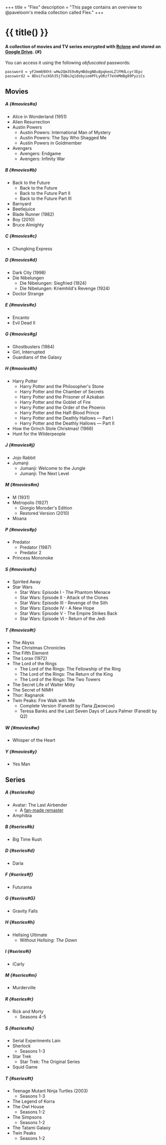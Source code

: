 +++
title = "Flex"
description = "This page contains an overview to @paveloom's media collection called Flex."
+++

# {{ title() }}
#### A collection of movies and TV series encrypted with [Rclone](https://rclone.org) and stored on [Google Drive](https://drive.google.com/drive/folders/1HIa7kt2RWpxU2cosdmNks1amEp2B75LO?usp=sharing). {#}

You can access it using the following *obfuscated* passwords:

```
password = yF2mm69Xht-wHw2Qm3S9vNyHBdogN8u8pqkeoLZlFMdLcyr3Epc
password2 = 8DoifxzXGh35jTUBoJq1dobyiomPFLyORzf7eVeMmBg89PyziCs
```

## Movies

##### A {#movies#a}
- Alice in Wonderland (1951)
- Alien Resurrection
- Austin Powers
  - Austin Powers: International Man of Mystery
  - Austin Powers: The Spy Who Shagged Me
  - Austin Powers in Goldmember
- Avengers
  - Avengers: Endgame
  - Avengers: Infinity War

##### B {#movies#b}
- Back to the Future
  - Back to the Future
  - Back to the Future Part II
  - Back to the Future Part III
- Barnyard
- Beetlejuice
- Blade Runner (1982)
- Boy (2010)
- Bruce Almighty

##### C {#movies#c}
- Chungking Express

##### D {#movies#d}
- Dark City (1998)
- Die Nibelungen
  - Die Nibelungen: Siegfried (1924)
  - Die Nibelungen: Kriemhild's Revenge (1924)
- Doctor Strange

##### E {#movies#e}
- Encanto
- Evil Dead II

##### G {#movies#g}
- Ghostbusters (1984)
- Girl, Interrupted
- Guardians of the Galaxy

##### H {#movies#h}
- Harry Potter
  - Harry Potter and the Philosopher's Stone
  - Harry Potter and the Chamber of Secrets
  - Harry Potter and the Prisoner of Azkaban
  - Harry Potter and the Goblet of Fire
  - Harry Potter and the Order of the Phoenix
  - Harry Potter and the Half-Blood Prince
  - Harry Potter and the Deathly Hallows — Part I
  - Harry Potter and the Deathly Hallows — Part II
- How the Grinch Stole Christmas! (1966)
- Hunt for the Wilderpeople

##### J {#movies#j}
- Jojo Rabbit
- Jumanji
  - Jumanji: Welcome to the Jungle
  - Jumanji: The Next Level

##### M {#movies#m}
- M (1931)
- Metropolis (1927)
  - Giorgio Moroder's Edition
  - Restored Version (2010)
- Moana

##### P {#movies#p}
- Predator
  - Predator (1987)
  - Predator 2
- Princess Mononoke

##### S {#movies#s}
- Spirited Away
- Star Wars
  - Star Wars: Episode I - The Phantom Menace
  - Star Wars: Episode II - Attack of the Clones
  - Star Wars: Episode III - Revenge of the Sith
  - Star Wars: Episode IV - A New Hope
  - Star Wars: Episode V - The Empire Strikes Back
  - Star Wars: Episode VI - Return of the Jedi

##### T {#movies#t}
- The Abyss
- The Christmas Chronicles
- The Fifth Element
- The Lorax (1972)
- The Lord of the Rings
  - The Lord of the Rings: The Fellowship of the Ring
  - The Lord of the Rings: The Return of the King
  - The Lord of the Rings: The Two Towers
- The Secret Life of Walter Mitty
- The Secret of NIMH
- Thor: Ragnarok
- Twin Peaks: Fire Walk with Me
  - Complete Version (Fanedit by Папа Джонсон)
  - Teresa Banks and the Last Seven Days of Laura Palmer (Fanedit by Q2)

##### W {#movies#w}
- Whisper of the Heart

##### Y {#movies#y}
- Yes Man

## Series

##### A {#series#a}
- Avatar: The Last Airbender
  - A [fan-made remaster](https://www.reddit.com/r/RemasteringATLA/comments/5hr9w2/atla_remastered_in_1080p)
- Amphibia

##### B {#series#b}
- Big Time Rush

##### D {#series#d}
- Daria

##### F {#series#f}
- Futurama

##### G {#series#G}
- Gravity Falls

##### H {#series#h}
- Hellsing Ultimate
  - Without *Hellsing: The Dawn*

##### I {#series#i}
- iCarly

##### M {#series#m}
- Murderville

##### R {#series#r}
- Rick and Morty
  - Seasons 4-5

##### S {#series#s}
- Serial Experiments Lain
- Sherlock
  - Seasons 1-3
- Star Trek
  - Star Trek: The Original Series
- Squid Game

##### T {#series#t}
- Teenage Mutant Ninja Turtles (2003)
  - Seasons 1-3
- The Legend of Korra
- The Owl House
  - Seasons 1-2
- The Simpsons
  - Seasons 1-2
- The Tatami Galaxy
- Twin Peaks
  - Seasons 1-2
